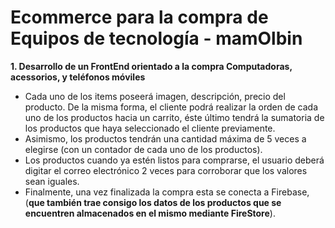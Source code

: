 # Ecommerce para la compra de Equipos de tecnología - mamOlbin

**1. Desarrollo de un FrontEnd orientado a la compra Computadoras, acessorios, y teléfonos móviles**
   - Cada uno de los items poseerá imagen, descripción, precio del producto. De la misma forma, el cliente podrá realizar la orden de cada uno de los productos hacia un carrito, éste último tendrá la sumatoria de los productos que haya seleccionado el cliente previamente.
   - Asimismo, los productos tendrán una cantidad máxima de 5 veces a elegirse (con un contador de cada uno de los productos).
   - Los productos cuando ya estén listos para comprarse, el usuario deberá digitar el correo electrónico 2 veces para corroborar que los valores sean iguales.
   - Finalmente, una vez finalizada la compra esta se conecta a Firebase, (**que también trae consigo los datos de los productos que se encuentren almacenados en el mismo mediante FireStore**).
    
